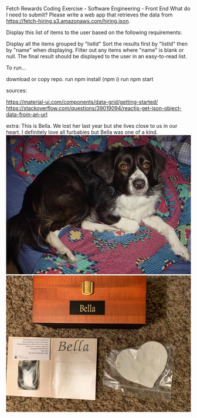 Fetch Rewards Coding Exercise - Software Engineering - Front End
What do I need to submit?
Please write a web app that retrieves the data from https://fetch-hiring.s3.amazonaws.com/hiring.json.

Display this list of items to the user based on the following requirements:

Display all the items grouped by "listId"
Sort the results first by "listId" then by "name" when displaying.
Filter out any items where "name" is blank or null.
The final result should be displayed to the user in an easy-to-read list.

To run...

download or copy repo.
run npm install (npm i)
run npm start




sources:

https://material-ui.com/components/data-grid/getting-started/
https://stackoverflow.com/questions/39019094/reactjs-get-json-object-data-from-an-url

extra:
This is Bella. We lost her last year but she lives close to us in our heart. I definitely love all furbabies but Bella was one of a kind.
<br/>
<img src = "src\media\Bella.jpg"/>
<img src = "src\media\BellaAshes.jpg"/>
